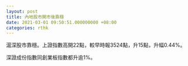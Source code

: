```yaml
---
layout: post
title: 內地股市開市後靠穩
date: 2021-03-01 09:50:51.000000000 +08:00
categories: rthk
---
```


滬深股市靠穩。上證指數高開22點，較早時報3524點，升15點，升幅0.44%。

深證成份指數同創業板指數都升逾1%。
